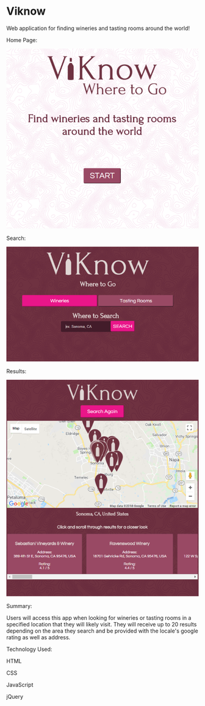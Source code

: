 # Viknow
Web application for finding wineries and tasting rooms around the world!

Home Page:


![alt text](https://github.com/RodrigoSantelices/Viknow/blob/master/ViknowPics/ViknowHome.PNG)

Search:


![alt text](https://github.com/RodrigoSantelices/Viknow/blob/master/ViknowPics/ViknowSearch.PNG)

Results:


![alt text](https://github.com/RodrigoSantelices/Viknow/blob/master/ViknowPics/ViknowResults.PNG)

Summary:

Users will access this app when looking for wineries or tasting rooms in a specified location that they will likely visit. They will receive up to 20 results depending on
the area they search and be provided with the locale's google rating as well as address.

Technology Used:

HTML

CSS

JavaScript

jQuery
